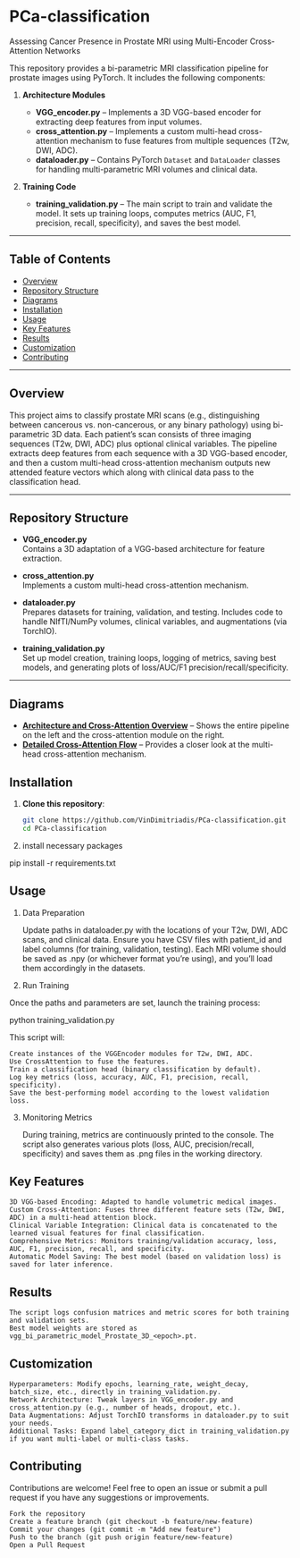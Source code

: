 # PCa-classification
Assessing Cancer Presence in Prostate MRI using Multi-Encoder Cross-Attention Networks

This repository provides a bi-parametric MRI classification pipeline for prostate images using PyTorch. It includes the following components:

1. **Architecture Modules**  
   - **VGG_encoder.py** – Implements a 3D VGG-based encoder for extracting deep features from input volumes.  
   - **cross_attention.py** – Implements a custom multi-head cross-attention mechanism to fuse features from multiple sequences (T2w, DWI, ADC).  
   - **dataloader.py** – Contains PyTorch `Dataset` and `DataLoader` classes for handling multi-parametric MRI volumes and clinical data.

2. **Training Code**  
   - **training_validation.py** – The main script to train and validate the model. It sets up training loops, computes metrics (AUC, F1, precision, recall, specificity), and saves the best model.

---

## Table of Contents

- [Overview](#overview)
- [Repository Structure](#repository-structure)
- [Diagrams](#diagrams)
- [Installation](#installation)
- [Usage](#usage)
- [Key Features](#key-features)
- [Results](#results)
- [Customization](#customization)
- [Contributing](#contributing)

---

## Overview

This project aims to classify prostate MRI scans (e.g., distinguishing between cancerous vs. non-cancerous, or any binary pathology) using bi-parametric 3D data. Each patient’s scan consists of three imaging sequences (T2w, DWI, ADC) plus optional clinical variables. The pipeline extracts deep features from each sequence with a 3D VGG-based encoder, and then a custom multi-head cross-attention mechanism outputs new attended feature vectors which along with clinical data pass to the classification head.

---

## Repository Structure

- **VGG_encoder.py**  
  Contains a 3D adaptation of a VGG-based architecture for feature extraction.  

- **cross_attention.py**  
  Implements a custom multi-head cross-attention mechanism.

- **dataloader.py**  
  Prepares datasets for training, validation, and testing. Includes code to handle NIfTI/NumPy volumes, clinical variables, and augmentations (via TorchIO).

- **training_validation.py**  
  Set up model creation, training loops, logging of metrics, saving best models, and generating plots of loss/AUC/F1 precision/recall/specificity.

---

## Diagrams

- **[Architecture and Cross-Attention Overview](docs/architecture_cross_attention.pdf)** – Shows the entire pipeline on the left and the cross-attention module on the right.  
- **[Detailed Cross-Attention Flow](docs/self_cross_attention.pdf)** – Provides a closer look at the multi-head cross-attention mechanism.  

## Installation

1. **Clone this repository**:
   ```bash
   git clone https://github.com/VinDimitriadis/PCa-classification.git
   cd PCa-classification

2. install necessary packages

pip install -r requirements.txt



## Usage
1. Data Preparation

    Update paths in dataloader.py with the locations of your T2w, DWI, ADC scans, and clinical data.
    Ensure you have CSV files with patient_id and label columns (for training, validation, testing).
    Each MRI volume should be saved as .npy (or whichever format you’re using), and you’ll load them accordingly in the datasets.

2. Run Training

Once the paths and parameters are set, launch the training process:

python training_validation.py

This script will:

    Create instances of the VGGEncoder modules for T2w, DWI, ADC.
    Use CrossAttention to fuse the features.
    Train a classification head (binary classification by default).
    Log key metrics (loss, accuracy, AUC, F1, precision, recall, specificity).
    Save the best-performing model according to the lowest validation loss.

3. Monitoring Metrics

    During training, metrics are continuously printed to the console.
    The script also generates various plots (loss, AUC, precision/recall, specificity) and saves them as .png files in the working directory.

## Key Features

    3D VGG-based Encoding: Adapted to handle volumetric medical images.
    Custom Cross-Attention: Fuses three different feature sets (T2w, DWI, ADC) in a multi-head attention block.
    Clinical Variable Integration: Clinical data is concatenated to the learned visual features for final classification.
    Comprehensive Metrics: Monitors training/validation accuracy, loss, AUC, F1, precision, recall, and specificity.
    Automatic Model Saving: The best model (based on validation loss) is saved for later inference.

## Results

    The script logs confusion matrices and metric scores for both training and validation sets.
    Best model weights are stored as vgg_bi_parametric_model_Prostate_3D_<epoch>.pt.

## Customization

    Hyperparameters: Modify epochs, learning_rate, weight_decay, batch_size, etc., directly in training_validation.py.
    Network Architecture: Tweak layers in VGG_encoder.py and cross_attention.py (e.g., number of heads, dropout, etc.).
    Data Augmentations: Adjust TorchIO transforms in dataloader.py to suit your needs.
    Additional Tasks: Expand label_category_dict in training_validation.py if you want multi-label or multi-class tasks.

## Contributing

Contributions are welcome! Feel free to open an issue or submit a pull request if you have any suggestions or improvements.

    Fork the repository
    Create a feature branch (git checkout -b feature/new-feature)
    Commit your changes (git commit -m "Add new feature")
    Push to the branch (git push origin feature/new-feature)
    Open a Pull Request



